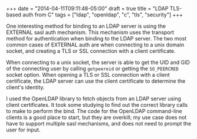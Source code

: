 +++
date = "2014-04-11T09:11:48-05:00"
draft = true
title = "LDAP TLS-based auth from C"
tags = ["ldap", "openldap", "c", "tls", "security"]
+++

One interesting method for binding to an LDAP server is using the
EXTERNAL sasl auth mechanism. This mechanism uses the transport
method for authentication when binding to the LDAP server. The two
most common cases of EXTERNAL auth are when connecting to a unix
domain socket, and creating a TLS or SSL connection with a client
certificate.

When connecting to a unix socket, the server is able to get the UID
and GID of the connecting user by calling `getpeereid` or getting
the `SO_PEERCRED` socket option. When opening a TLS or SSL connection
with a client certificate, the LDAP server can use the client
certificate to determine the client's identity.

I used the OpenLDAP library to fetch objects from an LDAP server
using client certificates. It took some studying to find out the
correct library calls to make to perform the bind. The code for the
OpenLDAP command-line clients is a good place to start, but they
are overkill; my use case does not have to support multiple sasl
mechanisms, and does not need to prompt the user for input.
